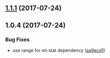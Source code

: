 <a name="1.1.1"></a>
## [1.1.1](https://github.com/mljs/savitzky-golay-generalized/compare/v1.0.4...v1.1.1) (2017-07-24)



<a name="1.0.4"></a>
## 1.0.4 (2017-07-24)


### Bug Fixes

* use range for ml-stat dependency ([aa9ecd1](https://github.com/mljs/savitzky-golay-generalized/commit/aa9ecd1))




